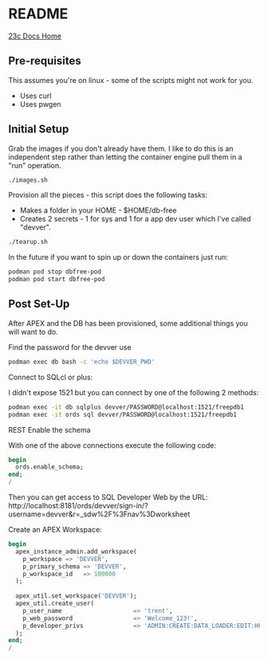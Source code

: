 # README

[23c Docs Home](https://docs.oracle.com/en/database/oracle/oracle-database/23/index.html)

## Pre-requisites

This assumes you're on linux - some of the scripts might not work for you.

* Uses curl
* Uses pwgen

## Initial Setup

Grab the images if you don't already have them. I like to do this is an independent
step rather than letting the container engine pull them in a "run" operation.

```sh
./images.sh
```

Provision all the pieces - this script does the following tasks:

* Makes a folder in your HOME - $HOME/db-free
* Creates 2 secrets - 1 for sys and 1 for a app dev user which I've called "devver".

```sh
./tearup.sh
```

In the future if you want to spin up or down the containers just run:

```sh
podman pod stop dbfree-pod 
podman pod start dbfree-pod 
```

## Post Set-Up

After APEX and the DB has been provisioned, some additional things you will want to do.

Find the password for the devver use

```sh
podman exec db bash -c 'echo $DEVVER_PWD'
```

Connect to SQLcl or plus:

I didn't expose 1521 but you can connect by one of the following 2 methods:

```sh
podman exec -it db sqlplus devver/PASSWORD@localhost:1521/freepdb1
podman exec -it ords sql devver/PASSWORD@localhost:1521/freepdb1
```

REST Enable the schema

With one of the above connections execute the following code:

```sql
begin
  ords.enable_schema;
end;
/
```

Then you can get access to SQL Developer Web by the URL: http://localhost:8181/ords/devver/sign-in/?username=devver&r=_sdw%2F%3Fnav%3Dworksheet

Create an APEX Workspace:

```sql
begin 
  apex_instance_admin.add_workspace(
    p_workspace => 'DEVVER',
    p_primary_schema => 'DEVVER',
    p_workspace_id   => 100000
  );
    
  apex_util.set_workspace('DEVVER');
  apex_util.create_user(
    p_user_name                    => 'trent',
    p_web_password                 => 'Welcome_123!',
    p_developer_privs              => 'ADMIN:CREATE:DATA_LOADER:EDIT:HELP:MONITOR:SQL'
  );
end;
/
```
